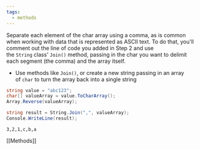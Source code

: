 ```yaml
---
tags:
  - methods
---
```

Separate each element of the char array using a comma, as is common when working with data that is represented as ASCII text. To do that, you'll comment out the line of code you added in Step 2 and use the `String` class' `Join()` method, passing in the char you want to delimit each segment (the comma) and the array itself.

- Use methods like `Join()`, or create a new string passing in an array of `char` to turn the array back into a single string

```cs
string value = "abc123";
char[] valueArray = value.ToCharArray();
Array.Reverse(valueArray);

string result = String.Join(",", valueArray);
Console.WriteLine(result);
```

```output
3,2,1,c,b,a
```

[[Methods]]